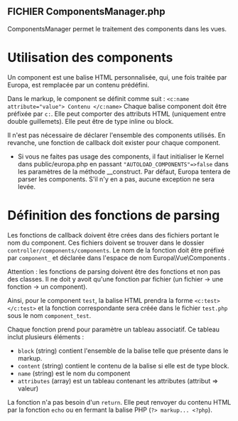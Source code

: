 ## FICHIER ComponentsManager.php
ComponentsManager permet le traitement des components dans les vues.


# Utilisation des components
Un component est une balise HTML personnalisée, qui, une fois traitée par Europa, est remplacée par un contenu prédéfini.

Dans le markup, le component se définit comme suit :
`
<c:name attribute="value">
	Contenu
</c:name>
`
Chaque balise component doit être préfixée par `c:`. Elle peut comporter des attributs HTML (uniquement entre double guillemets). Elle peut être de type inline ou block.

Il n'est pas nécessaire de déclarer l'ensemble des components utilisés. En revanche, une fonction de callback doit exister pour chaque component.

- Si vous ne faites pas usage des components, il faut initialiser le Kernel dans public/europa.php en passant `"AUTOLOAD_COMPONENTS"=>false` dans les paramètres de la méthode __construct. Par défaut, Europa tentera de parser les components. S'il n'y en a pas, aucune exception ne sera levée.


# Définition des fonctions de parsing
Les fonctions de callback doivent être crées dans des fichiers portant le nom du component. Ces fichiers doivent se trouver dans le dossier `controller/components/components`. Le nom de la fonction doit être préfixé par `component_` et déclarée dans l'espace de nom Europa\Vue\Components .

Attention : les fonctions de parsing doivent être des fonctions et non pas des classes. Il ne doit y avoit qu'une fonction par fichier (un fichier -> une fonction -> un component).

Ainsi, pour le component `test`, la balise HTML prendra la forme `<c:test></c:test>` et la fonction correspondante sera créée dans le fichier `test.php` sous le nom `component_test`.

Chaque fonction prend pour paramètre un tableau associatif. Ce tableau inclut plusieurs éléments :
* `block` (string) contient l'ensemble de la balise telle que présente dans le markup.
* `content` (string) contient le contenu de la balise si elle est de type block.
* `name` (string) est le nom du component
* `attributes` (array) est un tableau contenant les attributes (attribut => valeur)

La fonction n'a pas besoin d'un `return`. Elle peut renvoyer du contenu HTML par la fonction `echo` ou en fermant la balise PHP (`?> markup... <?php`).